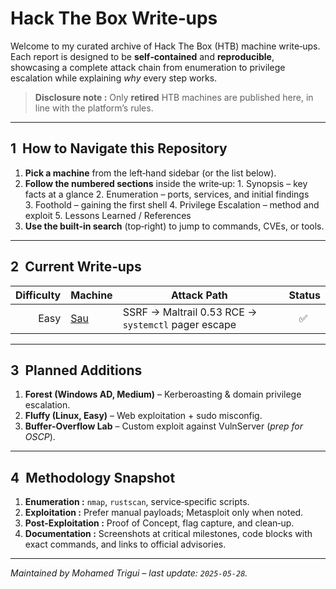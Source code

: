 # Hack The Box Write‑ups

Welcome to my curated archive of Hack The Box (HTB) machine write‑ups.  Each report is designed to be **self‑contained** and **reproducible**, showcasing a complete attack chain from enumeration to privilege escalation while explaining *why* every step works.

> **Disclosure note :** Only **retired** HTB machines are published here, in line with the platform’s rules.

---

## 1  How to Navigate this Repository

1. **Pick a machine** from the left‑hand sidebar (or the list below).
2. **Follow the numbered sections** inside the write‑up:
   1. Synopsis – key facts at a glance
   2. Enumeration – ports, services, and initial findings
   3. Foothold – gaining the first shell
   4. Privilege Escalation – method and exploit
   5. Lessons Learned / References
3. **Use the built‑in search** (top‑right) to jump to commands, CVEs, or tools.

---

## 2  Current Write‑ups

| Difficulty | Machine           | Attack Path                                         |  Status |
| ---------: | ----------------- | --------------------------------------------------- | :-----: |
|       Easy | [Sau](Sau/Sau.md) | SSRF → Maltrail 0.53 RCE → `systemctl` pager escape |    ✅    |

<!-- Add rows here as new write‑ups are published. -->

---

## 3  Planned Additions

1. **Forest (Windows AD, Medium)** – Kerberoasting & domain privilege escalation.
2. **Fluffy (Linux, Easy)** – Web exploitation + sudo misconfig.
3. **Buffer‑Overflow Lab** – Custom exploit against VulnServer (*prep for OSCP*).

---

## 4  Methodology Snapshot

1. **Enumeration :**  `nmap`, `rustscan`, service‑specific scripts.
2. **Exploitation :**  Prefer manual payloads; Metasploit only when noted.
3. **Post‑Exploitation :**  Proof of Concept, flag capture, and clean‑up.
4. **Documentation :**  Screenshots at critical milestones, code blocks with exact commands, and links to official advisories.

---

*Maintained by Mohamed Trigui – last update: `2025‑05‑28`.*

